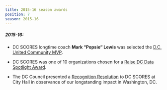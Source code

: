 ```yaml
---
title: 2015-16 season awards
position: 7
season: 2015-16
---
```


##### **2015-16:**

- DC SCORES longtime coach **Mark “Popsie” Lewis** was selected the <a href="https://mlsworkscmvp.com/" target="_blank">D.C. United Community MVP</a>.

- DC SCORES was one of 10 organizations chosen for a <a href="http://www.raisedc.org/spotlight/dcscores" target="_blank">Raise DC Data Spotlight Award</a>.

- The DC Council presented a <a href="http://lims.dccouncil.us/Download/35811/CER21-0206-Introduction.pdf" target="_blank">Recognition Resolution</a> to DC SCORES at City Hall in observance of our longstanding impact in Washington, DC.